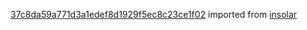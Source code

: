 [37c8da59a771d3a1edef8d1929f5ec8c23ce1f02](https://github.com/insolar/insolar/commit/37c8da59a771d3a1edef8d1929f5ec8c23ce1f02) imported from [insolar](https://github.com/insolar/insolar)
